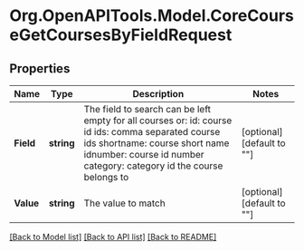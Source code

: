 # Org.OpenAPITools.Model.CoreCourseGetCoursesByFieldRequest

## Properties

Name | Type | Description | Notes
------------ | ------------- | ------------- | -------------
**Field** | **string** | The field to search can be left empty for all courses or:                     id: course id                     ids: comma separated course ids                     shortname: course short name                     idnumber: course id number                     category: category id the course belongs to                  | [optional] [default to ""]
**Value** | **string** | The value to match | [optional] [default to ""]

[[Back to Model list]](../README.md#documentation-for-models) [[Back to API list]](../README.md#documentation-for-api-endpoints) [[Back to README]](../README.md)

